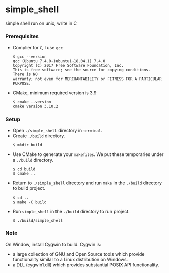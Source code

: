 # simple_shell
simple shell run on unix, write in C

### Prerequisites
  - Complier for `C`, I use `gcc`
    ```console
    $ gcc --version
    gcc (Ubuntu 7.4.0-1ubuntu1~18.04.1) 7.4.0
    Copyright (C) 2017 Free Software Foundation, Inc.
    This is free software; see the source for copying conditions.  There is NO
    warranty; not even for MERCHANTABILITY or FITNESS FOR A PARTICULAR PURPOSE.
    ```
  - CMake, minimum required version is 3.9
    ```console
    $ cmake --version
    cmake version 3.10.2
    ```
  
### Setup
  - Open `./simple_shell` directory in `terminal`.
  - Create `./build` directory.
    ```console
    $ mkdir build
    ```
  - Use CMake to generate your `makefiles`. We put these temporaries under a `./build` directory.
    ```console
    $ cd build
    $ cmake ..
    ```
  - Return to `./simple_shell` directory and run `make` in the `./build` directory to build project.
    ```console
    $ cd ..
    $ make -C build
    ```
  - Run `simple_shell` in the `./build` directory to run project.
    ```console
    $ ./build/simple_shell
    ```
### Note
  On Window, install Cygwin to build. Cygwin is:
  - a large collection of GNU and Open Source tools which provide functionality similar to a Linux distribution on Windows.
  - a DLL (cygwin1.dll) which provides substantial POSIX API functionality.
